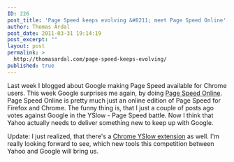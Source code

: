 ```yaml
---
ID: 226
post_title: 'Page Speed keeps evolving &#8211; meet Page Speed Online'
author: Thomas Ardal
post_date: 2011-03-31 19:14:19
post_excerpt: ""
layout: post
permalink: >
  http://thomasardal.com/page-speed-keeps-evolving/
published: true
---
```

Last week I blogged about Google making Page Speed available for Chrome users. This week Google surprises me again, by doing <a href="http://pagespeed.googlelabs.com/">Page Speed Online</a>. Page Speed Online is pretty much just an online edition of Page Speed for Firefox and Chrome. The funny thing is, that I just a couple of posts ago votes against Google in the YSlow - Page Speed battle. Now I think that Yahoo actually needs to deliver something new to keep up with Google.

Update: I just realized, that there's a <a href="https://chrome.google.com/extensions/detail/ninejjcohidippngpapiilnmkgllmakh" target="_blank">Chrome YSlow extension</a> as well. I'm really looking forward to see, which new tools this competition between Yahoo and Google will bring us.